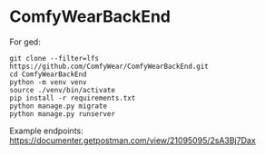 # ComfyWearBackEnd

For ged:
```
git clone --filter=lfs https://github.com/ComfyWear/ComfyWearBackEnd.git
cd ComfyWearBackEnd
python -m venv venv
source ./venv/bin/activate
pip install -r requirements.txt
python manage.py migrate
python manage.py runserver
```

Example endpoints:
https://documenter.getpostman.com/view/21095095/2sA3Bj7Dax